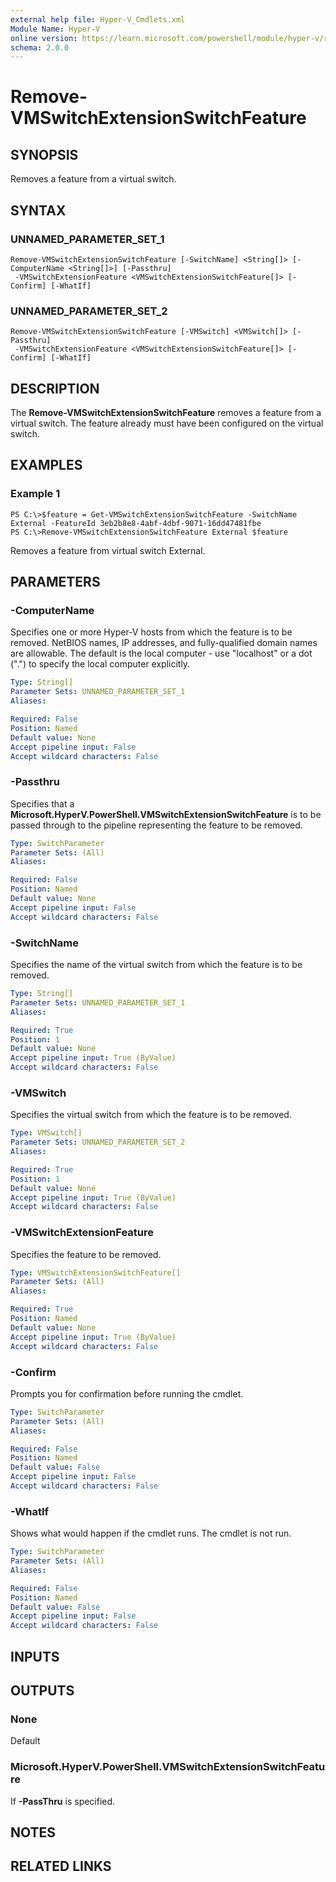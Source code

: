 ```yaml
---
external help file: Hyper-V_Cmdlets.xml
Module Name: Hyper-V
online version: https://learn.microsoft.com/powershell/module/hyper-v/remove-vmswitchextensionswitchfeature?view=windowsserver2012-ps&wt.mc_id=ps-gethelp
schema: 2.0.0
---
```


# Remove-VMSwitchExtensionSwitchFeature

## SYNOPSIS
Removes a feature from a virtual switch.

## SYNTAX

### UNNAMED_PARAMETER_SET_1
```
Remove-VMSwitchExtensionSwitchFeature [-SwitchName] <String[]> [-ComputerName <String[]>] [-Passthru]
 -VMSwitchExtensionFeature <VMSwitchExtensionSwitchFeature[]> [-Confirm] [-WhatIf]
```

### UNNAMED_PARAMETER_SET_2
```
Remove-VMSwitchExtensionSwitchFeature [-VMSwitch] <VMSwitch[]> [-Passthru]
 -VMSwitchExtensionFeature <VMSwitchExtensionSwitchFeature[]> [-Confirm] [-WhatIf]
```

## DESCRIPTION
The **Remove-VMSwitchExtensionSwitchFeature** removes a feature from a virtual switch.
The feature already must have been configured on the virtual switch.

## EXAMPLES

### Example 1
```
PS C:\>$feature = Get-VMSwitchExtensionSwitchFeature -SwitchName External -FeatureId 3eb2b8e8-4abf-4dbf-9071-16dd47481fbe
PS C:\>Remove-VMSwitchExtensionSwitchFeature External $feature
```

Removes a feature from virtual switch External.

## PARAMETERS

### -ComputerName
Specifies one or more Hyper-V hosts from which the feature is to be removed.
NetBIOS names, IP addresses, and fully-qualified domain names are allowable.
The default is the local computer - use "localhost" or a dot (".") to specify the local computer explicitly.

```yaml
Type: String[]
Parameter Sets: UNNAMED_PARAMETER_SET_1
Aliases: 

Required: False
Position: Named
Default value: None
Accept pipeline input: False
Accept wildcard characters: False
```

### -Passthru
Specifies that a **Microsoft.HyperV.PowerShell.VMSwitchExtensionSwitchFeature** is to be passed through to the pipeline representing the feature to be removed.

```yaml
Type: SwitchParameter
Parameter Sets: (All)
Aliases: 

Required: False
Position: Named
Default value: None
Accept pipeline input: False
Accept wildcard characters: False
```

### -SwitchName
Specifies the name of the virtual switch from which the feature is to be removed.

```yaml
Type: String[]
Parameter Sets: UNNAMED_PARAMETER_SET_1
Aliases: 

Required: True
Position: 1
Default value: None
Accept pipeline input: True (ByValue)
Accept wildcard characters: False
```

### -VMSwitch
Specifies the virtual switch from which the feature is to be removed.

```yaml
Type: VMSwitch[]
Parameter Sets: UNNAMED_PARAMETER_SET_2
Aliases: 

Required: True
Position: 1
Default value: None
Accept pipeline input: True (ByValue)
Accept wildcard characters: False
```

### -VMSwitchExtensionFeature
Specifies the feature to be removed.

```yaml
Type: VMSwitchExtensionSwitchFeature[]
Parameter Sets: (All)
Aliases: 

Required: True
Position: Named
Default value: None
Accept pipeline input: True (ByValue)
Accept wildcard characters: False
```

### -Confirm
Prompts you for confirmation before running the cmdlet.

```yaml
Type: SwitchParameter
Parameter Sets: (All)
Aliases: 

Required: False
Position: Named
Default value: False
Accept pipeline input: False
Accept wildcard characters: False
```

### -WhatIf
Shows what would happen if the cmdlet runs.
The cmdlet is not run.

```yaml
Type: SwitchParameter
Parameter Sets: (All)
Aliases: 

Required: False
Position: Named
Default value: False
Accept pipeline input: False
Accept wildcard characters: False
```

## INPUTS

## OUTPUTS

### None
Default

### Microsoft.HyperV.PowerShell.VMSwitchExtensionSwitchFeature
If **-PassThru** is specified.

## NOTES

## RELATED LINKS



